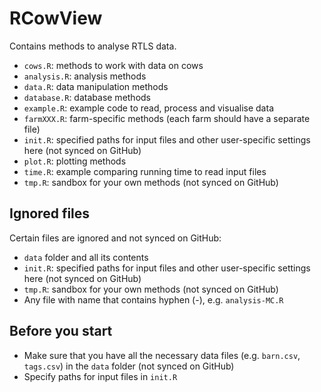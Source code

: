 # RCowView
 
Contains methods to analyse RTLS data.


- `cows.R`: methods to work with data on cows
- `analysis.R`: analysis methods
- `data.R`: data manipulation methods
- `database.R`: database methods
- `example.R`: example code to read, process and visualise data
- `farmXXX.R`: farm-specific methods (each farm should have a separate file)
- `init.R`: specified paths for input files and other user-specific settings here (not synced on GitHub)
- `plot.R`: plotting methods
- `time.R`: example comparing running time to read input files
- `tmp.R`: sandbox for your own methods (not synced on GitHub)


## Ignored files

Certain files are ignored and not synced on GitHub:
- `data` folder and all its contents
- `init.R`: specified paths for input files and other user-specific settings here (not synced on GitHub)
- `tmp.R`: sandbox for your own methods (not synced on GitHub)
- Any file with name that contains hyphen (-), e.g. `analysis-MC.R`


## Before you start

- Make sure that you have all the necessary data files (e.g. `barn.csv`, `tags.csv`) in the `data` folder (not synced on GitHub)
- Specify paths for input files in `init.R`